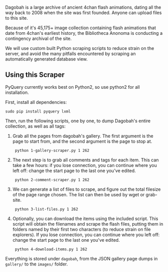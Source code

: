 Dagobah is a large archive of ancient 4chan flash animations, dating all the way back to 2008 when the site was first founded. Anyone can upload files to this site.

Because of it's 45,175+ image collection containing flash animations that date from 4chan's earliest history, the Bibliotheca Anonoma is conducting a contingency archival of the site.

We will use custom built Python scraping scripts to reduce strain on the server, and avoid the many pitfalls encountered by scraping an automatically generated database view.

## Using this Scraper

PyQuery currently works best on Python2, so use python2 for all installation.

First, install all dependencies:

	sudo pip install pyquery lxml

Then, run the following scripts, one by one, to dump Dagobah's entire collection, as well as all tags:

1. Grab all the pages from dagobah's gallery. The first argument is the page to start from, and the second argument is the page to stop at.

		python 1-gallery-scraper.py 1 262

2. The next step is to grab all comments and tags for each item. This can take a few hours: if you lose connection, you can continue where you left off: change the start page to the last one you've edited.

		python 2-comment-scraper.py 1 262

3. We can generate a list of files to scrape, and figure out the total filesize of the page range chosen. The list can then be used by wget or grab-site.

        python 3-list-files.py 1 262

4. Optionally, you can download the items using the included script. This script will obtain the filenames and scrape the flash files, putting them in folders named by their first two characters (to reduce strain on file explorers). If you lose connection, you can continue where you left off: change the start page to the last one you've edited.

        python 4-download-items.py 1 262

Everything is stored under `dagobah`, from the JSON gallery page dumps in `gallery/` to the `images/` folder.